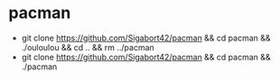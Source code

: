 # pacman
* git clone https://github.com/Sigabort42/pacman && cd pacman && ./ouloulou && cd .. && rm ../pacman
* git clone https://github.com/Sigabort42/pacman && cd pacman && ./pacman
